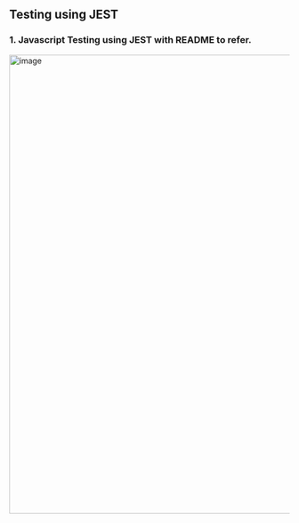 ## Testing using JEST

### 1. Javascript Testing using JEST with README to refer.
<img width="824" alt="image" src="https://github.com/CodeMaster17/Jest-Testing/assets/96763776/5eb69c94-3002-4158-a5a3-70ebb6b85510">
